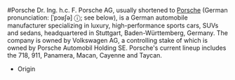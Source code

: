 #Porsche
Dr. Ing. h.c. F. Porsche AG, usually shortened to [Porsche](/wiki/Cars) (German pronunciation: [ˈpɔʁʃə] ⓘ; see below), is a German automobile manufacturer specializing in luxury, high-performance sports cars, SUVs and sedans, headquartered in Stuttgart, Baden-Württemberg, Germany. The company is owned by Volkswagen AG, a controlling stake of which is owned by Porsche Automobil Holding SE. Porsche's current lineup includes the 718, 911, Panamera, Macan, Cayenne and Taycan.

* Origin